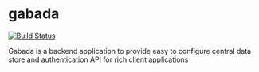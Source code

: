 # gabada 
[![Build Status](https://travis-ci.org/shanika/gabada.svg?branch=master)](https://travis-ci.org/shanika/gabada)


Gabada is a backend application to provide easy to configure central data store and authentication API for rich client applications
